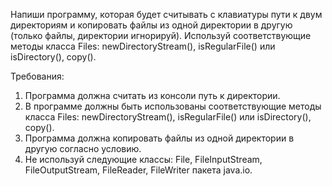
Напиши программу, которая будет считывать с клавиатуры пути к двум директориям и копировать файлы из одной
директории в другую (только файлы, директории игнорируй).
Используй соответствующие методы класса Files: newDirectoryStream(), isRegularFile() или isDirectory(), copy().


Требования:
1.	Программа должна считать из консоли путь к директории.
2.	В программе должны быть использованы соответствующие методы класса Files: newDirectoryStream(), isRegularFile() или isDirectory(), copy().
3.	Программа должна копировать файлы из одной директории в другую согласно условию.
4.	Не используй следующие классы: File, FileInputStream, FileOutputStream, FileReader, FileWriter пакета java.io.


